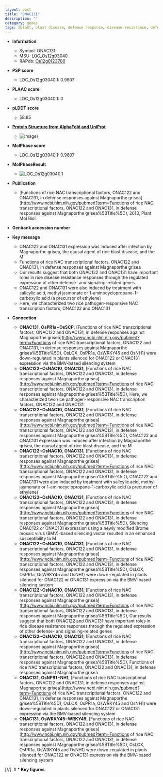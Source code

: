 ```yaml
---
layout: post
title: "ONAC131"
description: ""
category: genes
tags: [blast, blast disease, defense response, disease resistance, defense, disease, ethylene, transcription factor, jasmonate, salicylic acid]
---
```


* **Information**  
    + Symbol: ONAC131  
    + MSU: [LOC_Os12g03040](http://rice.plantbiology.msu.edu/cgi-bin/ORF_infopage.cgi?orf=LOC_Os12g03040)  
    + RAPdb: [Os12g0123700](http://rapdb.dna.affrc.go.jp/viewer/gbrowse_details/irgsp1?name=Os12g0123700)  

* **PSP score**  
    + LOC_Os12g03040.1: 0.9607 

* **PLAAC score**  
    + LOC_Os12g03040.1: 0 

* **pLDDT score**
    + 58.85

* **[Protein Structure from AlphaFold and UniProt](https://www.uniprot.org/uniprotkb/Q2QYD5/entry#structure)**
    + ![image](https://ricepsp.github.io/images/Q2/AF-Q2QYD5-F1.png))

* **MolPhase score**
    + LOC_Os12g03040.1: 0.9607

* **MolPhaseResult**
    + ![LOC_Os12g03040.1](https://ricepsp.github.io/pictures/LOC_Os12g/LOC_Os12g03040.1.png)

* **Publication**  
    + [Functions of rice NAC transcriptional factors, ONAC122 and ONAC131, in defense responses against Magnaporthe grisea](http://www.ncbi.nlm.nih.gov/pubmed?term=Functions of rice NAC transcriptional factors, ONAC122 and ONAC131, in defense responses against Magnaporthe grisea%5BTitle%5D), 2013, Plant Mol Biol.

* **Genbank accession number**  

* **Key message**  
    + ONAC122 and ONAC131 expression was induced after infection by Magnaporthe grisea, the causal agent of rice blast disease, and the M
    + Functions of rice NAC transcriptional factors, ONAC122 and ONAC131, in defense responses against Magnaporthe grisea
    + Our results suggest that both ONAC122 and ONAC131 have important roles in rice disease resistance responses through the regulated expression of other defense- and signaling-related genes
    + ONAC122 and ONAC131 were also induced by treatment with salicylic acid, methyl jasmonate or 1-aminocyclopropane-1-carboxylic acid (a precursor of ethylene)
    + Here, we characterized two rice pathogen-responsive NAC transcription factors, ONAC122 and ONAC131

* **Connection**  
    + __ONAC131__, __OsPR1a~OsSCP__, [Functions of rice NAC transcriptional factors, ONAC122 and ONAC131, in defense responses against Magnaporthe grisea](http://www.ncbi.nlm.nih.gov/pubmed?term=Functions of rice NAC transcriptional factors, ONAC122 and ONAC131, in defense responses against Magnaporthe grisea%5BTitle%5D), OsLOX, OsPR1a, OsWRKY45 and OsNH1) were down-regulated in plants silenced for ONAC122 or ONAC131 expression via the BMV-based silencing system
    + __ONAC122~OsNAC10__, __ONAC131__, [Functions of rice NAC transcriptional factors, ONAC122 and ONAC131, in defense responses against Magnaporthe grisea](http://www.ncbi.nlm.nih.gov/pubmed?term=Functions of rice NAC transcriptional factors, ONAC122 and ONAC131, in defense responses against Magnaporthe grisea%5BTitle%5D), Here, we characterized two rice pathogen-responsive NAC transcription factors, ONAC122 and ONAC131
    + __ONAC122~OsNAC10__, __ONAC131__, [Functions of rice NAC transcriptional factors, ONAC122 and ONAC131, in defense responses against Magnaporthe grisea](http://www.ncbi.nlm.nih.gov/pubmed?term=Functions of rice NAC transcriptional factors, ONAC122 and ONAC131, in defense responses against Magnaporthe grisea%5BTitle%5D), ONAC122 and ONAC131 expression was induced after infection by Magnaporthe grisea, the causal agent of rice blast disease, and the M
    + __ONAC122~OsNAC10__, __ONAC131__, [Functions of rice NAC transcriptional factors, ONAC122 and ONAC131, in defense responses against Magnaporthe grisea](http://www.ncbi.nlm.nih.gov/pubmed?term=Functions of rice NAC transcriptional factors, ONAC122 and ONAC131, in defense responses against Magnaporthe grisea%5BTitle%5D), ONAC122 and ONAC131 were also induced by treatment with salicylic acid, methyl jasmonate or 1-aminocyclopropane-1-carboxylic acid (a precursor of ethylene)
    + __ONAC122~OsNAC10__, __ONAC131__, [Functions of rice NAC transcriptional factors, ONAC122 and ONAC131, in defense responses against Magnaporthe grisea](http://www.ncbi.nlm.nih.gov/pubmed?term=Functions of rice NAC transcriptional factors, ONAC122 and ONAC131, in defense responses against Magnaporthe grisea%5BTitle%5D), Silencing ONAC122 or ONAC131 expression using a newly modified Brome mosaic virus (BMV)-based silencing vector resulted in an enhanced susceptibility to M
    + __ONAC122~OsNAC10__, __ONAC131__, [Functions of rice NAC transcriptional factors, ONAC122 and ONAC131, in defense responses against Magnaporthe grisea](http://www.ncbi.nlm.nih.gov/pubmed?term=Functions of rice NAC transcriptional factors, ONAC122 and ONAC131, in defense responses against Magnaporthe grisea%5BTitle%5D), OsLOX, OsPR1a, OsWRKY45 and OsNH1) were down-regulated in plants silenced for ONAC122 or ONAC131 expression via the BMV-based silencing system
    + __ONAC122~OsNAC10__, __ONAC131__, [Functions of rice NAC transcriptional factors, ONAC122 and ONAC131, in defense responses against Magnaporthe grisea](http://www.ncbi.nlm.nih.gov/pubmed?term=Functions of rice NAC transcriptional factors, ONAC122 and ONAC131, in defense responses against Magnaporthe grisea%5BTitle%5D), Our results suggest that both ONAC122 and ONAC131 have important roles in rice disease resistance responses through the regulated expression of other defense- and signaling-related genes
    + __ONAC122~OsNAC10__, __ONAC131__, [Functions of rice NAC transcriptional factors, ONAC122 and ONAC131, in defense responses against Magnaporthe grisea](http://www.ncbi.nlm.nih.gov/pubmed?term=Functions of rice NAC transcriptional factors, ONAC122 and ONAC131, in defense responses against Magnaporthe grisea%5BTitle%5D), Functions of rice NAC transcriptional factors, ONAC122 and ONAC131, in defense responses against Magnaporthe grisea
    + __ONAC131__, __OsNPR1~NH1__, [Functions of rice NAC transcriptional factors, ONAC122 and ONAC131, in defense responses against Magnaporthe grisea](http://www.ncbi.nlm.nih.gov/pubmed?term=Functions of rice NAC transcriptional factors, ONAC122 and ONAC131, in defense responses against Magnaporthe grisea%5BTitle%5D), OsLOX, OsPR1a, OsWRKY45 and OsNH1) were down-regulated in plants silenced for ONAC122 or ONAC131 expression via the BMV-based silencing system
    + __ONAC131__, __OsWRKY45~WRKY45__, [Functions of rice NAC transcriptional factors, ONAC122 and ONAC131, in defense responses against Magnaporthe grisea](http://www.ncbi.nlm.nih.gov/pubmed?term=Functions of rice NAC transcriptional factors, ONAC122 and ONAC131, in defense responses against Magnaporthe grisea%5BTitle%5D), OsLOX, OsPR1a, OsWRKY45 and OsNH1) were down-regulated in plants silenced for ONAC122 or ONAC131 expression via the BMV-based silencing system

[//]: # * **Key figures**  


